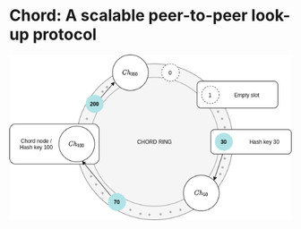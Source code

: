 # Chord: A scalable peer-to-peer look-up protocol
<link href="./css/styles.css" rel="stylesheet"></link>

![chord](images/m1.png)
